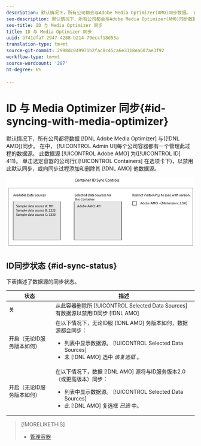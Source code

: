 ```yaml
---
description: 默认情况下，所有公司都会与Adobe Media Optimizer(AMO)同步数据。 在管理员UI中，每个公司容器都有一个管理此流程的数据源。 此数据源为Adobe AMO(ID 411)。 单击选定容器的容器行(在“公司”选项卡下)可禁用此默认同步，或向AMO同步过程添加和删除其他数据源。
seo-description: 默认情况下，所有公司都会与Adobe Media Optimizer(AMO)同步数据。 在管理员UI中，每个公司容器都有一个管理此流程的数据源。 此数据源为Adobe AMO(ID 411)。 单击选定容器的容器行(在“公司”选项卡下)可禁用此默认同步，或向AMO同步过程添加和删除其他数据源。
seo-title: ID 与 Media Optimizer 同步
title: ID 与 Media Optimizer 同步
uuid: b741dfa7-2947-4288-b214-79eccf18d53a
translation-type: tm+mt
source-git-commit: 2998dc049971b2fac8c45ca6e3118ea607ae3f92
workflow-type: tm+mt
source-wordcount: '287'
ht-degree: 6%

---
```



# ID 与 Media Optimizer 同步{#id-syncing-with-media-optimizer}

默认情况下，所有公司都将数据 [!DNL Adobe Media Optimizer] 与([!DNL AMO])同步。 在中， [!UICONTROL Admin UI]每个公司容器都有一个管理此过程的数据源。 此数据源 [!UICONTROL Adobe AMO] 为([!UICONTROL ID] 411)。 单击选定容器的公司行( [!UICONTROL Containers] 在选项卡下)，以禁用此默认同步，或向同步过程添加和删除其 [!DNL AMO] 他数据源。

![](assets/id-sync.png)

## ID同步状态 {#id-sync-status}

下表描述了数据源的同步状态。

| 状态 | 描述 |
|------ | -------- |
| 关 | 从此容器删除所 [!UICONTROL Selected Data Sources] 有数据源以禁用ID同步 [!DNL AMO] |
| 开启（无论ID服务版本如何） | 在以下情况下，无论ID服 [!DNL AMO] 务版本如何，数据源都会同步： <ul><li>列表中显示数据源。 [!UICONTROL Selected Data Sources]</li><li>未 [!DNL AMO] 选中 *该复选框* 。</li></ul> |
| 开启（无论ID服务版本如何） | 在以下情况下，数据 [!DNL AMO] 源将与ID服务版本2.0（或更高版本）同步： <ul><li>列表中显示数据源。 [!UICONTROL Selected Data Sources]</li><li>此 [!DNL AMO] 复选框 *已选* 中。</li></ul> |

>[!MORELIKETHIS]
>
>* [管理容器](../companies/admin-manage-containers.md#task_61DB5CEECC5049DD8D059C642AC3F967)


